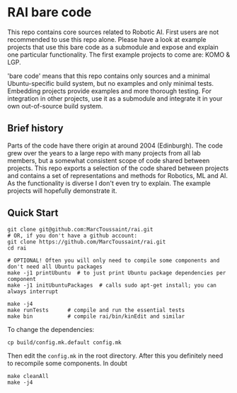 # RAI bare code

This repo contains core sources related to Robotic AI. First users are not recommended to use this repo alone.
Please have a look at example projects that use this bare code as a submodule and expose and explain one
particular functionality. The first example projects to come are: KOMO & LGP.

'bare code' means that this repo contains only sources and a minimal Ubuntu-specific build system, but no examples
and only minimal tests. Embedding projects provide examples and more thorough testing. For integration in other
projects, use it as a submodule and integrate it in your own out-of-source build system.

## Brief history

Parts of the code have there origin at around 2004 (Edinburgh). The code grew over the years to a large repo with
many projects from all lab members, but a somewhat consistent scope of code shared between projects. This repo exports a
selection of the code shared between projects and contains a set of representations and methods for Robotics, ML and AI.
As the functionality is diverse I don't even try to explain. The example projects will hopefully demonstrate it.

## Quick Start

```
git clone git@github.com:MarcToussaint/rai.git
# OR, if you don't have a github account:
git clone https://github.com/MarcToussaint/rai.git
cd rai

# OPTIONAL! Often you will only need to compile some components and don't need all Ubuntu packages
make -j1 printUbuntu  # to just print Ubuntu package dependencies per component
make -j1 initUbuntuPackages  # calls sudo apt-get install; you can always interrupt

make -j4
make runTests      # compile and run the essential tests
make bin           # compile rai/bin/kinEdit and similar
```

To change the dependencies:
```
cp build/config.mk.default config.mk
```
Then edit the `config.mk` in the root directory. After this you definitely need to recompile some components. In doubt
```
make cleanAll
make -j4
```
